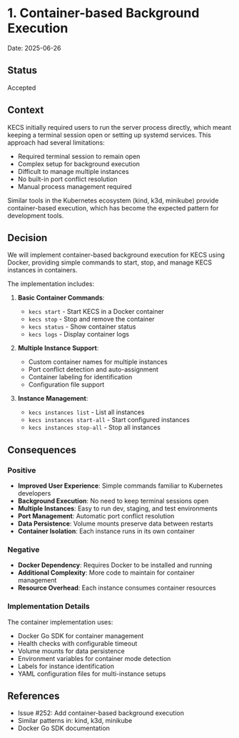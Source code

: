 # 1. Container-based Background Execution

Date: 2025-06-26

## Status

Accepted

## Context

KECS initially required users to run the server process directly, which meant keeping a terminal session open or setting up systemd services. This approach had several limitations:

- Required terminal session to remain open
- Complex setup for background execution
- Difficult to manage multiple instances
- No built-in port conflict resolution
- Manual process management required

Similar tools in the Kubernetes ecosystem (kind, k3d, minikube) provide container-based execution, which has become the expected pattern for development tools.

## Decision

We will implement container-based background execution for KECS using Docker, providing simple commands to start, stop, and manage KECS instances in containers.

The implementation includes:

1. **Basic Container Commands**:
   - `kecs start` - Start KECS in a Docker container
   - `kecs stop` - Stop and remove the container
   - `kecs status` - Show container status
   - `kecs logs` - Display container logs

2. **Multiple Instance Support**:
   - Custom container names for multiple instances
   - Port conflict detection and auto-assignment
   - Container labeling for identification
   - Configuration file support

3. **Instance Management**:
   - `kecs instances list` - List all instances
   - `kecs instances start-all` - Start configured instances
   - `kecs instances stop-all` - Stop all instances

## Consequences

### Positive

- **Improved User Experience**: Simple commands familiar to Kubernetes developers
- **Background Execution**: No need to keep terminal sessions open
- **Multiple Instances**: Easy to run dev, staging, and test environments
- **Port Management**: Automatic port conflict resolution
- **Data Persistence**: Volume mounts preserve data between restarts
- **Container Isolation**: Each instance runs in its own container

### Negative

- **Docker Dependency**: Requires Docker to be installed and running
- **Additional Complexity**: More code to maintain for container management
- **Resource Overhead**: Each instance consumes container resources

### Implementation Details

The container implementation uses:
- Docker Go SDK for container management
- Health checks with configurable timeout
- Volume mounts for data persistence
- Environment variables for container mode detection
- Labels for instance identification
- YAML configuration files for multi-instance setups

## References

- Issue #252: Add container-based background execution
- Similar patterns in: kind, k3d, minikube
- Docker Go SDK documentation
